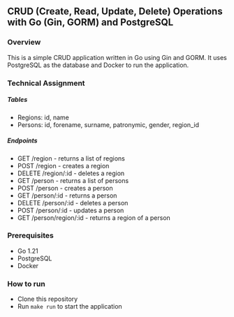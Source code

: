## CRUD (Create, Read, Update, Delete) Operations with Go (Gin, GORM) and PostgreSQL


### Overview
This is a simple CRUD application written in Go using Gin and GORM. It uses PostgreSQL as the database and Docker to run the application.

### Technical Assignment
##### Tables
- Regions: id, name
- Persons: id, forename, surname, patronymic, gender, region_id

##### Endpoints
- GET /region - returns a list of regions
- POST /region - creates a region
- DELETE /region/:id - deletes a region
- GET /person - returns a list of persons
- POST /person - creates a person
- GET /person/:id - returns a person
- DELETE /person/:id - deletes a person
- POST /person/:id - updates a person
- GET /person/region/:id - returns a region of a person

### Prerequisites
- Go 1.21
- PostgreSQL
- Docker

### How to run
- Clone this repository
- Run `make run` to start the application
